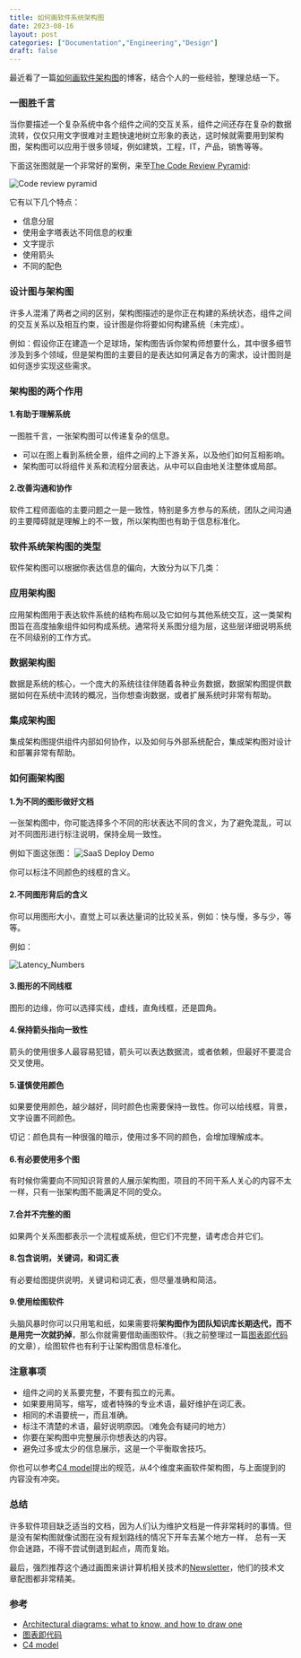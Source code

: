 ```yaml
---
title: 如何画软件系统架构图
date: 2023-08-16
layout: post
categories: ["Documentation","Engineering","Design"]
draft: false
---
```


最近看了一篇[如何画软件架构图](https://nulab.com/learn/software-development/architectural-diagrams-what-to-know-and-how-to-draw-one/)的博客，结合个人的一些经验，整理总结一下。

### 一图胜千言

当你要描述一个复杂系统中各个组件之间的交互关系，组件之间还存在复杂的数据流转，仅仅只用文字很难对主题快速地树立形象的表达，这时候就需要用到架构图，架构图可以应用于很多领域，例如建筑，工程，IT，产品，销售等等。

下面这张图就是一个非常好的案例，来至[The Code Review Pyramid](https://www.morling.dev/blog/the-code-review-pyramid/):

![Code review pyramid](https://www.morling.dev/images/code_review_pyramid.svg)

它有以下几个特点：

- 信息分层
- 使用金字塔表达不同信息的权重
- 文字提示
- 使用箭头
- 不同的配色

### 设计图与架构图

许多人混淆了两者之间的区别，架构图描述的是你正在构建的系统状态，组件之间的交互关系以及相互约束，设计图是你将要如何构建系统（未完成）。

例如：假设你正在建造一个足球场，架构图告诉你架构师想要什么，其中很多细节涉及到多个领域，但是架构图的主要目的是表达如何满足各方的需求，设计图则是如何逐步实现这些需求。

### 架构图的两个作用

#### 1.有助于理解系统

一图胜千言，一张架构图可以传递复杂的信息。

- 可以在图上看到系统全景，组件之间的上下游关系，以及他们如何互相影响。
- 架构图可以将组件关系和流程分层表达，从中可以自由地关注整体或局部。

#### 2.改善沟通和协作

软件工程师面临的主要问题之一是一致性，特别是多方参与的系统，团队之间沟通的主要障碍就是理解上的不一致，所以架构图也有助于信息标准化。

### 软件系统架构图的类型

软件架构图可以根据你表达信息的偏向，大致分为以下几类：

### 应用架构图

应用架构图用于表达软件系统的结构布局以及它如何与其他系统交互，这一类架构图旨在高度抽象组件如何构成系统。通常将关系图分组为层，这些层详细说明系统在不同级别的工作方式。

### 数据架构图

数据是系统的核心，一个庞大的系统往往伴随着各种业务数据，数据架构图提供数据如何在系统中流转的概况，当你想查询数据，或者扩展系统时非常有帮助。

### 集成架构图

集成架构图提供组件内部如何协作，以及如何与外部系统配合，集成架构图对设计和部署非常有帮助。

### 如何画架构图

#### 1.为不同的图形做好文档

一张架构图中，你可能选择多个不同的形状表达不同的含义，为了避免混乱，可以对不同图形进行标注说明，保持全局一致性。

例如下面这张图：
![SaaS Deploy Demo](/images/2023-08-16/SaaS_Deploy.jpg)

你可以标注不同颜色的线框的含义。

#### 2.不同图形背后的含义

你可以用图形大小，直觉上可以表达量词的比较关系，例如：快与慢，多与少，等等。

例如：

![Latency_Numbers](/images/2023-08-16/Latency_Numbers.jpeg)

#### 3.图形的不同线框

图形的边缘，你可以选择实线，虚线，直角线框，还是圆角。

#### 4.保持箭头指向一致性

箭头的使用很多人最容易犯错，箭头可以表达数据流，或者依赖，但最好不要混合交叉使用。

#### 5.谨慎使用颜色

如果要使用颜色，越少越好，同时颜色也需要保持一致性。你可以给线框，背景，文字设置不同颜色。

切记：颜色具有一种很强的暗示，使用过多不同的颜色，会增加理解成本。

#### 6.有必要使用多个图

有时候你需要向不同知识背景的人展示架构图，项目的不同干系人关心的内容不太一样，只有一张架构图不能满足不同的受众。

#### 7.合并不完整的图

如果两个关系图都表示一个流程或系统，但它们不完整，请考虑合并它们。

#### 8.包含说明，关键词，和词汇表

有必要给图提供说明，关键词和词汇表，但尽量准确和简洁。

#### 9.使用绘图软件

头脑风暴时你可以只用笔和纸，如果需要将**架构图作为团队知识库长期迭代，而不是用完一次就扔掉**，那么你就需要借助画图软件。（我之前整理过一篇[图表即代码](https://blog.xiebiao.com/post/2021-11-22-diagrams-as-code)的文章），绘图软件也有利于让架构图信息标准化。


### 注意事项

- 组件之间的关系要完整，不要有孤立的元素。
- 如果要用简写，缩写，或者特殊的专业术语，最好维护在词汇表。
- 相同的术语要统一，而且准确。
- 标注不清楚的术语，最好说明原因。（难免会有疑问的地方）
- 你要在架构图中完整展示你想表达的内容。
- 避免过多或太少的信息展示，这是一个平衡取舍技巧。

你也可以参考[C4 model](https://c4model.com/)提出的规范，从4个维度来画软件架构图，与上面提到的内容没有冲突。

### 总结

许多软件项目缺乏适当的文档，因为人们认为维护文档是一件非常耗时的事情。但是没有架构图就像试图在没有规划路线的情况下开车去某个地方一样，
总有一天你会迷路，不得不尝试倒退到起点，周而复始。

最后，强烈推荐这个通过画图来讲计算机相关技术的[Newsletter](https://blog.bytebytego.com/)，他们的技术文章配图都非常精美。

### 参考

- [Architectural diagrams: what to know, and how to draw one](https://nulab.com/learn/software-development/architectural-diagrams-what-to-know-and-how-to-draw-one/)
- [图表即代码](https://blog.xiebiao.com/post/2021-11-22-diagrams-as-code/)
- [C4 model](https://c4model.com/)
